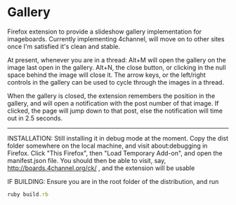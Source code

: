 # Gallery

Firefox extension to provide a slideshow gallery implementation for imageboards. Currently implementing 4channel, will move on to other sites once I'm satisfied it's clean and stable.

At present, whenever you are in a thread: Alt+M will open the gallery on the image last open in the gallery. Alt+N, the close button, or clicking in the null space behind the image will close it. The arrow keys, or the left/right controls in the gallery can be used to cycle through the images in a thread.

When the gallery is closed, the extension remembers the position in the gallery, and will open a notification with the post number of that image. If clicked, the page will jump down to that post, else the notification will time out in 2.5 seconds.


***

INSTALLATION:
Still installing it in debug mode at the moment. Copy the dist folder somewhere on the local machine, and visit about:debugging in Firefox. Click "This Firefox", then "Load Temporary Add-on", and open the manifest.json file. You should then be able to visit, say, http://boards.4channel.org/ck/ , and the extension will be usable

IF BUILDING: Ensure you are in the root folder of the distribution, and run
```ruby
ruby build.rb
```
